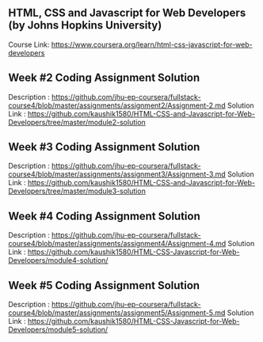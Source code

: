 ## HTML, CSS and Javascript for Web Developers (by Johns Hopkins University)
Course Link:  https://www.coursera.org/learn/html-css-javascript-for-web-developers 

Week #2 Coding Assignment Solution
------------------------------------------------------------
Description   : https://github.com/jhu-ep-coursera/fullstack-course4/blob/master/assignments/assignment2/Assignment-2.md 
Solution Link : https://github.com/kaushik1580/HTML-CSS-and-Javascript-for-Web-Developers/tree/master/module2-solution   

Week #3 Coding Assignment Solution
------------------------------------------------------------
Description   : https://github.com/jhu-ep-coursera/fullstack-course4/blob/master/assignments/assignment3/Assignment-3.md
Solution Link : https://github.com/kaushik1580/HTML-CSS-and-Javascript-for-Web-Developers/tree/master/module3-solution 

Week #4 Coding Assignment Solution
------------------------------------------------------------
Description   : https://github.com/jhu-ep-coursera/fullstack-course4/blob/master/assignments/assignment4/Assignment-4.md
Solution Link : https://github.com/kaushik1580/HTML-CSS-Javascript-for-Web-Developers/module4-solution/

Week #5 Coding Assignment Solution
------------------------------------------------------------
Description   : https://github.com/jhu-ep-coursera/fullstack-course4/blob/master/assignments/assignment5/Assignment-5.md
Solution Link : https://github.com/kaushik1580/HTML-CSS-Javascript-for-Web-Developers/module5-solution/


